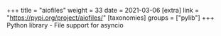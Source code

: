 +++
title = "aiofiles"
weight = 33
date = 2021-03-06
[extra]
link = "https://pypi.org/project/aiofiles/"
[taxonomies]
groups = ["pylib"]
+++
Python library - File support for asyncio

